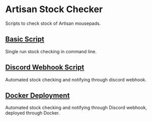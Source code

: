 # Artisan Stock Checker

Scripts to check stock of Artisan mousepads.

## [Basic Script](./docs/basic_script.md)

Single run stock checking in command line. 

## [Discord Webhook Script](./docs/discord_webhook_script.md)

Automated stock checking and notifying through discord webhook.

## [Docker Deployment](./docs/docker.md)

Automated stock checking and notifying through Discord webhook, deployed through Docker.